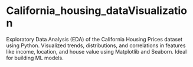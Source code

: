 # California_housing_dataVisualization
Exploratory Data Analysis (EDA) of the California Housing Prices dataset using Python. Visualized trends, distributions, and correlations in features like income, location, and house value using Matplotlib and Seaborn. Ideal for building ML models.
